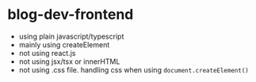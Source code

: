 # blog-dev-frontend
- using plain javascript/typescript
- mainly using createElement
- not using react.js
- not using jsx/tsx or innerHTML
- not using .css file. handling css when using `document.createElement()`
